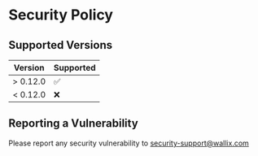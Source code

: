 # Security Policy

## Supported Versions

| Version | Supported          |
| ------- | ------------------ |
| > 0.12.0 | :white_check_mark: |
| < 0.12.0 | :x:                |

## Reporting a Vulnerability

Please report any security vulnerability to security-support@wallix.com
